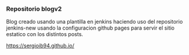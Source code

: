 ### **Repositorio blogv2** ### 

Blog creado usando una plantilla en jenkins haciendo uso del repositorio jenkins-new usando la configuracion github pages para servir el sitio estatico con los distintos posts.

https://sergioib94.github.io/
